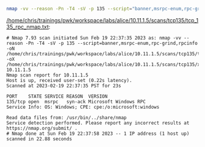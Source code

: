 ```bash
nmap -vv --reason -Pn -T4 -sV -p 135 --script="banner,msrpc-enum,rpc-grind,rpcinfo" -oN "/home/chris/trainings/pwk/workspace/labs/alice/10.11.1.5/scans/tcp135/tcp_135_rpc_nmap.txt" -oX "/home/chris/trainings/pwk/workspace/labs/alice/10.11.1.5/scans/tcp135/xml/tcp_135_rpc_nmap.xml" 10.11.1.5
```

[/home/chris/trainings/pwk/workspace/labs/alice/10.11.1.5/scans/tcp135/tcp_135_rpc_nmap.txt](file:///home/chris/trainings/pwk/workspace/labs/alice/10.11.1.5/scans/tcp135/tcp_135_rpc_nmap.txt):

```
# Nmap 7.93 scan initiated Sun Feb 19 22:37:35 2023 as: nmap -vv --reason -Pn -T4 -sV -p 135 --script=banner,msrpc-enum,rpc-grind,rpcinfo -oN /home/chris/trainings/pwk/workspace/labs/alice/10.11.1.5/scans/tcp135/tcp_135_rpc_nmap.txt -oX /home/chris/trainings/pwk/workspace/labs/alice/10.11.1.5/scans/tcp135/xml/tcp_135_rpc_nmap.xml 10.11.1.5
Nmap scan report for 10.11.1.5
Host is up, received user-set (0.22s latency).
Scanned at 2023-02-19 22:37:35 PST for 23s

PORT    STATE SERVICE REASON  VERSION
135/tcp open  msrpc   syn-ack Microsoft Windows RPC
Service Info: OS: Windows; CPE: cpe:/o:microsoft:windows

Read data files from: /usr/bin/../share/nmap
Service detection performed. Please report any incorrect results at https://nmap.org/submit/ .
# Nmap done at Sun Feb 19 22:37:58 2023 -- 1 IP address (1 host up) scanned in 22.88 seconds

```
